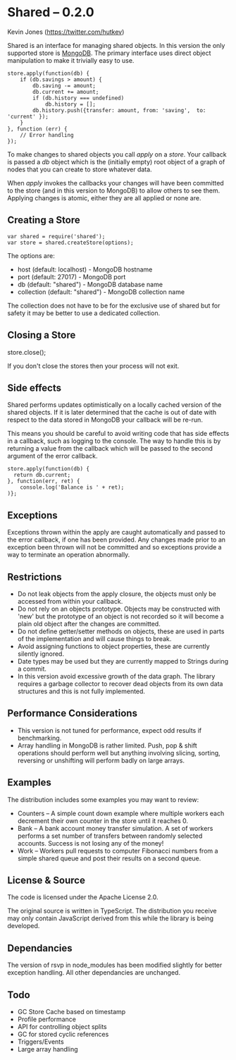 ﻿Shared – 0.2.0
==============
Kevin Jones (https://twitter.com/hutkev)

Shared is an interface for managing shared objects. In this version the only supported store is [MongoDB](http://www.mongodb.org). The primary interface uses direct object manipulation to make it trivially easy to use. 

    store.apply(function(db) {
        if (db.savings > amount) {
            db.saving -= amount;
            db.current += amount;
            if (db.history === undefined)
                db.history = [];
            db.history.push({transfer: amount, from: 'saving',  to: 'current' });
        }
    }, function (err) {
        // Error handling
    });
    
To make changes to shared objects you call *apply* on a *store*. Your callback is passed a *db* object which is the (initially empty) root object of a graph of nodes that you can create to store whatever data.

When *apply* invokes the callbacks your changes will have been committed to the store (and in this version to MongoDB) to allow others to see them. Applying changes is atomic, either they are all applied or none are. 

Creating a Store
----------------

    var shared = require('shared');
    var store = shared.createStore(options);
    
The options are:
* host (default: localhost) - MongoDB hostname
* port (default: 27017) - MongoDB port
* db (default: "shared") - MongoDB database name
* collection (default: "shared") - MongoDB collection name
 
The collection does not have to be for the exclusive use of shared but for safety it may be better to use a dedicated collection.

Closing a Store
---------------

  store.close();

If you don't close the stores then your process will not exit.

Side effects
------------

Shared performs updates optimistically on a locally cached version of the shared objects. If it is later determined that the cache is out of date with respect to the data stored in MongoDB your callback will be re-run. 

This means you should be careful to avoid writing code that has side effects in a callback, such as logging to the console. The way to handle this is by returning a value from the callback which will be passed to the second argument of the error callback.

    store.apply(function(db) {
      return db.current;
    }, function(err, ret) {
        console.log('Balance is ' + ret);
    )};
 
Exceptions
----------

Exceptions thrown within the apply are caught automatically and passed to the error callback, if one has been provided. Any changes made prior to an exception been thrown will not be committed and so exceptions provide a way to terminate an operation abnormally.   

Restrictions
------------

* Do not leak objects from the apply closure, the objects must only be accessed from within your callback.
* Do not rely on an objects prototype. Objects may be constructed with 'new'   but the prototype of an object is not recorded so it will become a plain old object after the changes are committed.
* Do not define getter/setter methods on objects, these are used in parts of the implementation and will cause things to break.
* Avoid assigning functions to object properties, these are currently silently ignored.
* Date types may be used but they are currently mapped to Strings during a commit.
* In this version avoid excessive growth of the data graph. The library requires a garbage collector to recover dead objects from its own data structures and this is not fully implemented. 


Performance Considerations
--------------------------

* This version is not tuned for performance, expect odd results if benchmarking.
* Array handling in MongoDB is rather limited. Push, pop & shift operations should perform well but anything involving slicing, sorting, reversing or unshifting will perform badly on large arrays.

Examples
--------
The distribution includes some examples you may want to review:

* Counters – A simple count down example where multiple workers each decrement their own counter in the store until it reaches 0.
* Bank – A bank account money transfer simulation. A set of workers performs a set number of transfers between randomly selected accounts. Success is not losing any of the money!  
* Work – Workers pull requests to computer Fibonacci numbers from a simple shared queue and post their results on a second queue.

License & Source
----------------
The code is licensed under the Apache License 2.0.

The original source is written in TypeScript. The distribution you receive may only contain JavaScript derived from this while the library is being developed.

Dependancies
------------

The version of rsvp in node_modules has been modified slightly for better exception handling. All other dependancies are unchanged.


Todo
----

* GC Store Cache based on timestamp
* Profile performance
* API for controlling object splits
* GC for stored cyclic references
* Triggers/Events
* Large array handling

